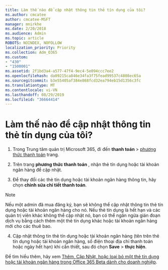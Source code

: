 ```yaml
---
title: Làm thế nào để cập nhật thông tin thẻ tín dụng của tôi?
ms.author: cmcatee
author: cmcatee-MSFT
manager: mnirkhe
ms.date: 2/20/2018
ms.audience: Admin
ms.topic: article
ROBOTS: NOINDEX, NOFOLLOW
localization_priority: Priority
ms.collection: Adm_O365
ms.custom:
- "430"
- "1500001"
ms.assetid: 2f1bd3a4-a577-47f4-9ec4-5e094ccc7ee2
ms.openlocfilehash: da09215ca846e34fa3f75fead99537c4808ec65a
ms.sourcegitcommit: b3e55405af384e868fcd32ea794eb15d1356c3fc
ms.translationtype: MT
ms.contentlocale: vi-VN
ms.lasthandoff: 08/29/2019
ms.locfileid: "36664414"
---
```

# <a name="how-do-i-update-my-credit-card-information"></a>Làm thế nào để cập nhật thông tin thẻ tín dụng của tôi?

1. Trong Trung tâm quản trị Microsoft 365, đi đến **thanh toán** \> [phương thức thanh toán](https://go.microsoft.com/fwlink/p/?linkid=842054) trang.

2. Trên trang **phương thức thanh toán** , nhận thẻ tín dụng hoặc tài khoản ngân hàng để cập nhật.

3. Để thay đổi các thẻ tín dụng hoặc tài khoản ngân hàng thông tin, hãy chọn **chỉnh sửa chi tiết thanh toán**.

> [!NOTE]
> Nếu một admin đã mua đăng ký, bạn sẽ không thể cập nhật thông tin thẻ tín dụng hoặc tài khoản ngân hàng cho nó. Nếu thẻ tín dụng là hết hạn và các quản trị viên khác không thể cập nhật nó, bạn có thể ngăn ngừa gián đoạn dịch vụ bằng cách thêm một thẻ tín dụng khác hoặc tài khoản ngân hàng mới cho các thuê bao.

4. Cập nhật thông tin thẻ tín dụng hoặc tài khoản ngân hàng (tên trên thẻ tín dụng hoặc tài khoản ngân hàng, số điện thoại địa chỉ thanh toán hoặc ngày hết hạn) khi cần thiết, sau đó chọn **Save** > **thực hiện**.

Để tìm hiểu thêm, hãy xem [Thêm, Cập Nhật, hoặc loại bỏ một thẻ tín dụng hoặc tài khoản ngân hàng trong Office 365 Beta dành cho doanh nghiệp](https://docs.microsoft.com/office365/admin/subscriptions-and-billing/add-update-or-remove-credit-card-or-bank-account).